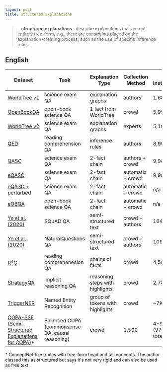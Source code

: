 ```yaml
---
layout: post
title: Structured Explanations
---
```


> ...**structured explanations**...describe explanations that are not entirely free-form, e.g., there are constraints placed on the explanation-creating process, such as the use of specific inference rules.

## English

| Dataset                                                    | Task                     | Explanation Type | Collection Method | # Instances | # Explanations per Instance | Total # Annotators |
|------------------------------------------------------------|--------------------------|-------------------------|-------------------|---------------------|-------------------------------------|----------------------------|
[WorldTree v1](https://www.aclweb.org/anthology/L18-1433/) | science exam QA | explanation graphs | authors | 1,680 | 1 | 4 | 
[OpenBookQA](https://www.aclweb.org/anthology/D18-1260/) | open-book science QA | 1 fact from WorldTree  | crowd | 5,957 | 1 | n/a |
[WorldTree v2](https://www.aclweb.org/anthology/2020.lrec-1.671/) | science exam QA | explanation graphs | experts |5,100 | 1 | n/a | 
[QED](https://arxiv.org/pdf/2009.06354.pdf) | reading comprehension QA | inference rules | authors | 8,991 | 1 | 3 |
[QASC](https://arxiv.org/pdf/1910.11473.pdf) | science exam QA | 2-fact chain | authors + crowd | 9,980 | 1 | 62 |
[eQASC](https://www.aclweb.org/anthology/2020.emnlp-main.10/) | science exam QA | 2-fact chain | automatic + crowd | 9,980 | ~10 | n/a | 
[eQASC + perturbed](https://www.aclweb.org/anthology/2020.emnlp-main.10/) | science exam QA | 2-fact chain | automatic + crowd | n/a | n/a | n/a | 
[eOBQA](https://www.aclweb.org/anthology/2020.emnlp-main.10/) | open-book science QA | 2-fact chain | automatic + crowd | n/a | n/a | n/a |
[Ye et al. (2020)](https://www.aclweb.org/anthology/2020.findings-emnlp.145/) | SQuAD QA | semi-structured text | crowd + authors | 164 | 1 | n/a | 
[Ye et al. (2020)](https://www.aclweb.org/anthology/2020.findings-emnlp.145/) | NaturalQuestions QA | semi-structured text | crowd + authors | 109 | 1 | n/a |
[R<sup>4</sup>C](https://www.aclweb.org/anthology/2020.acl-main.602/) | reading comprehenesion QA | chains of facts | crowd | 4,588 | 3 | 45 | 
[StrategyQA](https://arxiv.org/pdf/2101.02235.pdf) | implicit reasoning QA | reasoning steps with highlights | crowd | 2,780 | 3 | 54 |  
[TriggerNER](https://arxiv.org/abs/2004.07493) | Named Entity Recognition | group of tokens with highlights | crowd | ~7K | 2 | 3 |
[COPA-SSE (Semi-Structured Explanations for COPA)](https://github.com/a-brassard/copa-sse)\* | Balanced COPA (commonsense QA, causal reasoning) | crowd | 1,500 | 4-9 (9747 total) |  N/A |

\* ConceptNet-like triples with free-form head and tail concepts. The author classed this as structured but says it's not very rigid and can also be used as free text.
